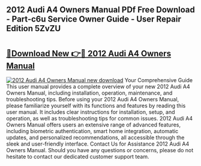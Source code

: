 ## 2012 Audi A4 Owners Manual PDf Free Download - Part-c6u Service Owner Guide - User Repair Edition 5ZvZU

# <h2><a href="http://bc382.oget.top/?id=2012+Audi+A4+Owners+Manual">🔗Download New 👉🔴 2012 Audi A4 Owners Manual</a></h2>

[![2012 Audi A4 Owners Manual new download](https://i.imgur.com/5g1atiW.png)](http://bc382.oget.top/?id=2012+Audi+A4+Owners+Manual)
Your Comprehensive Guide This user manual provides a complete overview of your new 2012 Audi A4 Owners Manual, including installation, operation, maintenance, and troubleshooting tips. Before using your 2012 Audi A4 Owners Manual, please familiarize yourself with its functions and features by reading this user manual. It includes clear instructions for installation, setup, and operation, as well as troubleshooting tips for common issues. 2012 Audi A4 Owners Manual offers users an extensive range of advanced features, including biometric authentication, smart home integration, automatic updates, and personalized recommendations, all accessible through the sleek and user-friendly interface. Contact Us for Assistance 2012 Audi A4 Owners Manual. Should you have any questions or concerns, please do not hesitate to contact our dedicated customer support team.
